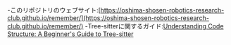 -このリポジトリのウェブサイト:[https://oshima-shosen-robotics-research-club.github.io/remember/](https://oshima-shosen-robotics-research-club.github.io/remember/)
-Tree-sitterに関するガイド:[Understanding Code Structure: A Beginner's Guide to Tree-sitter](https://dev.to/shreshthgoyal/understanding-code-structure-a-beginners-guide-to-tree-sitter-3bbc)
